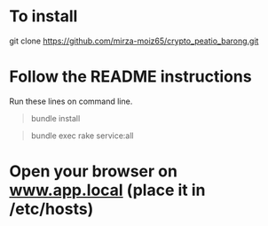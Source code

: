  # To install
git clone https://github.com/mirza-moiz65/crypto_peatio_barong.git
 # Follow the README instructions
 Run these lines on command line.

  >bundle install

  >bundle exec rake service:all

# Open your browser on www.app.local (place it in /etc/hosts)
